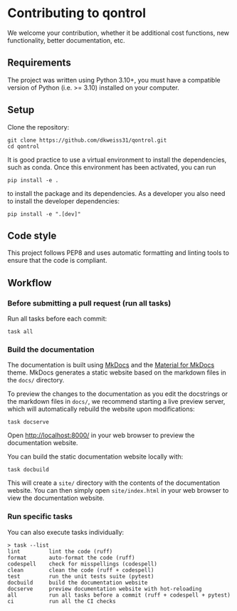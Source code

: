 # Contributing to qontrol

We welcome your contribution, whether it be additional cost functions, new functionality, better documentation, etc.

## Requirements

The project was written using Python 3.10+, you must have a compatible version of Python (i.e. >= 3.10) installed on your computer.

## Setup

Clone the repository:

```shell
git clone https://github.com/dkweiss31/qontrol.git
cd qontrol
```

It is good practice to use a virtual environment to install the dependencies, such as conda. Once this environment has been activated, you can run 

```shell
pip install -e .
```

to install the package and its dependencies. As a developer you also need to install the developer dependencies:

```shell
pip install -e ".[dev]"
```

## Code style

This project follows PEP8 and uses automatic formatting and linting tools to ensure that the code is compliant.

## Workflow

### Before submitting a pull request (run all tasks)

Run all tasks before each commit:

```shell
task all
```

### Build the documentation

The documentation is built using [MkDocs](https://www.mkdocs.org/) and the [Material for MkDocs](https://squidfunk.github.io/mkdocs-material/) theme. MkDocs generates a static website based on the markdown files in the `docs/` directory.

To preview the changes to the documentation as you edit the docstrings or the markdown files in `docs/`, we recommend starting a live preview server, which will automatically rebuild the website upon modifications:

```shell
task docserve
```

Open <http://localhost:8000/> in your web browser to preview the documentation website.

You can build the static documentation website locally with:

```shell
task docbuild
```

This will create a `site/` directory with the contents of the documentation website. You can then simply open `site/index.html` in your web browser to view the documentation website.

### Run specific tasks

You can also execute tasks individually:

```shell
> task --list
lint         lint the code (ruff)
format       auto-format the code (ruff)
codespell    check for misspellings (codespell)
clean        clean the code (ruff + codespell)
test         run the unit tests suite (pytest)
docbuild     build the documentation website
docserve     preview documentation website with hot-reloading
all          run all tasks before a commit (ruff + codespell + pytest)
ci           run all the CI checks
```

